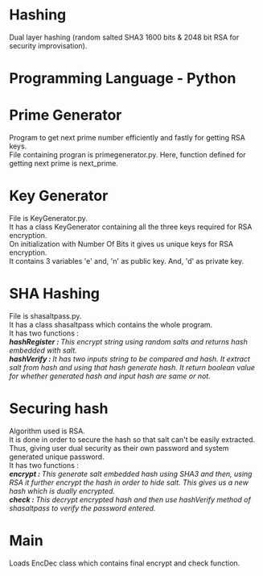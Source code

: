 # Hashing
Dual layer hashing (random salted SHA3 1600 bits &amp; 2048 bit RSA for security improvisation).
# Programming Language - Python
# Prime Generator
Program to get next prime number efficiently and fastly for getting RSA keys. 
<br>File containing progran is primegenerator.py. Here, function defined for getting next prime is next_prime.
# Key Generator
File is KeyGenerator.py.
<br>It has a class KeyGenerator containing all the three keys required for RSA encryption.
<br>On initialization with Number Of Bits it gives us unique keys for RSA encryption. 
<br>It contains 3 variables 'e' and, 'n' as public key. And, 'd' as private key. 
# SHA Hashing
File is shasaltpass.py.
<br>It has a class shasaltpass which contains the whole program. 
<br>It has two functions :
<br><I><B>hashRegister : </B>This encrypt string using random salts and returns hash embedded with salt.</I>
<br><I><B>hashVerify : </B>It has two inputs string to be compared and hash. It extract salt from hash and using that hash generate hash. It return boolean value for whether generated hash and input hash are same or not.</I>
# Securing hash
Algorithm used is RSA. 
<br>It is done in order to secure the hash so that salt can't be easily extracted. Thus, giving user dual security as their own password and system generated unique password. 
<br>It has two functions :
<br><I><B>encrypt : </B>This generate salt embedded hash using SHA3 and then, using RSA it further encrypt the hash in order to hide salt. This gives us a new hash which is dually encrypted. </I>
<br><I><B>check : </B>This decrypt encrypted hash and then use hashVerify method of shasaltpass to verify the password entered. </I>
# Main
Loads EncDec class which contains final encrypt and check function.
